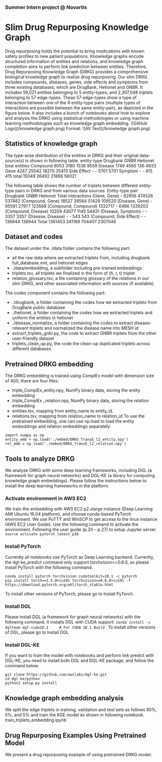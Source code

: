 ### Summer Intern project @ Novartis
# Slim Drug Repurposing Knowledge Graph
Drug repurposing holds the potential to bring medications with known safety profiles to new patient populations. Knowledge graphs encode structured information of entities and relations, and knowledge graph completion aims to perform link prediction between entities. Therefore, Drug Repurposing Knowledge Graph (DRKG) provides a comprehensive biological knowledge graph to realize drug repurposing. 
Our slim DRKG includes compounds, diseases, genes, side effects and symptoms from three existing databases, which are DrugBank, Hetionet and GNBR. It includes 56,021 entities belonging to 5 entity-types; and 2,307,048 triplets belonging to 57 edge-types. These 57 edge-types show a type of interaction between one of the 8 entity-type pairs (multiple types of interactions are possible between the same entity-pair), as depicted in the figure below. It also includes a bunch of notebooks about how to explore and analysis the DRKG using statistical methodologies or using machine learning methodologies such as knowledge graph embedding.
![GitHub Logo](/knowledge graph.png)
Format: ![Alt Text](/knowledge graph.png)

## Statistics of knowledge graph
The type-wise distribution of the entities in DRKG and their original data-source(s) is shown in following table.
entity-type	Drugbank	GNBR	Hetionet	total entities
Compound	9053	3180	1536	9559
Disease	1749	4565	136	4933
Gene	4247	25042	18270	35413
Side Effect	-	-	5701	5701
Symptom	-	-	415	415
total	15049	26492	21866	56021

The following table shows the number of triplets between different entity-type pairs in DRKG and from various data sources.
Entity-type pair	Drugbank	GNBR	Hetionet	Total interactions
(Gene, Gene)	-	62956	474526	537482
(Compound, Gene)	18527	39564	51429	109520
(Disease, Gene)	-	95591	27977	123568
(Compound, Compound)	1332717	-	6486	1339203
(Compound, Disease)	10209	43077	1145	54431
(Disease, Symptom)	-	-	3357	3357
(Disease, Disease)	-	-	543	543
(Compound, Side Effect)	-	-	138944	138944
Total	1361453	241188	704407	2307048

## Dataset and codes
The dataset under the ./data folder contains the following part:
* all the raw data where we extracted triplets from, including drugbank full_database.xml, and hetionet edges
* ./data/embedding, a subfolder including pre-trained embeddings
* triplets.tsv, all triplets we finalized in the form of (h, r, t) triplet
* relation_glossary.tsv, a file containing glossary of the relations in our slim DRKG, and other associated information with sources (if available).

The codes component contains the following part:
* ./drugbank,  a folder containing the codes how we extracted triplets from DrugBank public database
* ./hetionet,  a folder containing the codes how we extracted triplets and uniform the entities in hetionet 
* ./disease_normalize, a folder containing the codes to extract disease-relevant triplets and normalized the disease name into MESH id 
* extract_triplets_gnbr.py, the code to extract GNBR triplets from the other user-friendly dataset
* triplets_clean_up.py, the code the clean-up duplicated triplets across different databases
## Pretrained DRKG embedding
The DRKG embedding is trained using ComplEx model with dimension size of 400, there are four files:
* triple_ComplEx_entity.npy, NumPy binary data, storing the entity embedding
*	triple_ComplEx _relation.npy, NumPy binary data, storing the relation embedding
*	entities.tsv, mapping from entity_name to entity_id.
*	relations.tsv, mapping from relation_name to relation_id
To use the pretrained embedding, one can use np.load to load the entity embeddings and relation embeddings separately:
```
import numpy as np
entity_emb = np.load('./embed/DRKG_TransE_l2_entity.npy')
rel_emb = np.load('./embed/DRKG_TransE_l2_relation.npy')
```
## Tools to analyze DRKG
We analyze DRKG with some deep learning frameworks, including DGL (a framework for graph neural networks) and DGL-KE (a library for computing knowledge graph embeddings). Please follow the instructions below to install the deep learning frameworks in the platform.
### Activate environment in AWS EC2
We train the embedding with AWS EC2 p2.xlarge instance (Deep Learning AMI Ubuntu 16.04 platform), and choose conda-based PyTorch environment. We use PuTTY and WinSCP to get access to the linux instance (AWS EC2 User Guide). Use the following command to activate the environment. Following the user guide (p.20 – p.27) to setup Jupyter server.
```source activate pytorch_latest_p36```
### Install PyTorch
Currently all notebooks use PyTorch as Deep Learning backend. Currently, the dgl-ke_predict command only support torchvision<=0.6.0, so please install PyTorch with the following command. 
```
conda install pytorch torchvision cudatoolkit=10.1 -c pytorch
pip install torch==1.5.0+cu101 torchvision==0.6.0+cu101 -f https://download.pytorch.org/whl/torch_stable.html
```
To install other versions of PyTorch, please go to Install PyTorch.
### Install DGL
Please install DGL (a framework for graph neural networks) with the following command. It installs DGL with CUDA support.
```conda install -c dglteam dgl-cuda10.1     # For CUDA 10.1 Build ```
To install other versions of DGL, please go to Install DGL
### Install DGL-KE
If you want to train the model with notebooks and perform link predict with DGL-KE, you need to install both DGL and DGL-KE package, and follow the command below.
```
git clone https://github.com/awslabs/dgl-ke.git
cd dgl-ke/python
python3 setup.py install
```
## Knowledge graph embedding analysis
We split the edge triplets in training, validation and test sets as follows 90%, 5%, and 5% and train the KGE model as shown in following notebook.
train_triplets_embedding.ipynb
## Drug Repurposing Examples Using Pretrained Model
We present a drug repurposing example of using pretrained DRKG model. 
